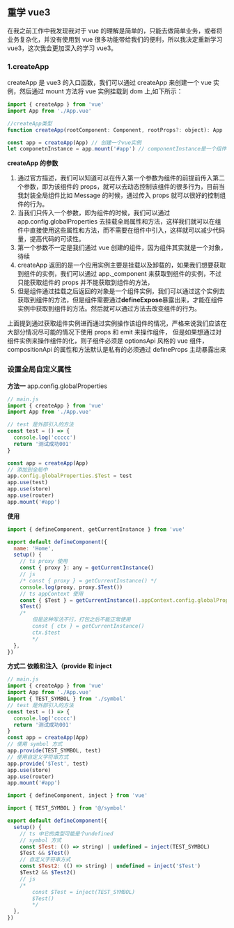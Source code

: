 ## 重学 vue3

在我之前工作中我发现我对于 vue 的理解是简单的，只能去做简单业务，或者将业务复杂化，并没有使用到 vue 很多功能带给我们的便利，所以我决定重新学习 vue3，这次我会更加深入的学习 vue3。

### 1.createApp

createApp 是 vue3 的入口函数，我们可以通过 createApp 来创建一个 vue 实例，然后通过 mount 方法将 vue 实例挂载到 dom 上,如下所示：

```javascript
import { createApp } from 'vue'
import App from './App.vue'

//createApp类型
function createApp(rootComponent: Component, rootProps?: object): App

const app = createApp(App) // 创建一个vue实例
let componetnInstance = app.mount('#app') // componentInstance是一个组件实例

```

**createApp 的参数**

1. 通过官方描述，我们可以知道可以在传入第一个参数为组件的前提前传入第二个参数，即为该组件的 props，就可以去动态控制该组件的很多行为，目前当我封装全局组件比如 Message 的时候，通过传入 props 就可以很好的控制组件的行为。
2. 当我们只传入一个参数，即为组件的时候，我们可以通过 app.config.globalProperties 去挂载全局属性和方法，这样我们就可以在组件中直接使用这些属性和方法，而不需要在组件中引入，这样就可以减少代码量，提高代码的可读性。
3. 第一个参数不一定是我们通过 vue 创建的组件，因为组件其实就是一个对象，待续
4. createApp 返回的是一个应用实例主要是挂载以及卸载的，如果我们想要获取到组件的实例，我们可以通过 app.\_component 来获取到组件的实例，不过只能获取组件的 props 并不能获取到组件的方法，
5. 但是组件通过挂载之后返回的对象是一个组件实例，我们可以通过这个实例去获取到组件的方法，但是组件需要通过**defineExpose**暴露出来，才能在组件实例中获取到组件的方法。然后就可以通过方法去改变组件的行为。

上面提到通过获取组件实例进而通过实例操作该组件的情况，严格来说我们应该在大部分情况尽可能的情况下使用 props 和 emit 来操作组件，
但是如果想通过对组件实例来操作组件的化，则子组件必须是 optionsApi 风格的 vue 组件，compositionApi 的属性和方法默认是私有的必须通过 defineProps 主动暴露出来

### 设置全局自定义属性

**方法一** app.config.globalProperties

```js
// main.js
import { createApp } from 'vue'
import App from './App.vue'

// test 是外部引入的方法
const test = () => {
  console.log('ccccc')
  return '测试成功001'
}

const app = createApp(App)
// 添加到全局中
app.config.globalProperties.$Test = test
app.use(test)
app.use(store)
app.use(router)
app.mount('#app')
```

**使用**

```js
import { defineComponent, getCurrentInstance } from 'vue'

export default defineComponent({
  name: 'Home',
  setup() {
    // ts proxy 使用
    const { proxy }: any = getCurrentInstance()
    // js
    /* const { proxy } = getCurrentInstance() */
    console.log(proxy, proxy.$Test())
    // ts appContext 使用
    const { $Test } = getCurrentInstance().appContext.config.globalProperties
    $Test()
    /*
        但是这种写法不行，打包之后不能正常使用
        const { ctx } = getCurrentInstance()
        ctx.$test
        */
  },
})
```

**方式二 依赖和注入（provide 和 inject**

```js
// main.js
import { createApp } from 'vue'
import App from './App.vue'
import { TEST_SYMBOL } from './symbol'
// test 是外部引入的方法
const test = () => {
  console.log('ccccc')
  return '测试成功001'
}
const app = createApp(App)
// 使用 symbol 方式
app.provide(TEST_SYMBOL, test)
// 使用自定义字符串方式
app.provide('$Test', test)
app.use(store)
app.use(router)
app.mount('#app')
```

```js
import { defineComponent, inject } from 'vue'

import { TEST_SYMBOL } from '@/symbol'

export default defineComponent({
  setup() {
    // ts 中它的类型可能是个undefined
    // symbol 方式
    const $Test: (() => string) | undefined = inject(TEST_SYMBOL)
    $Test && $Test()
    // 自定义字符串方式
    const $Test2: (() => string) | undefined = inject('$Test')
    $Test2 && $Test2()
    // js
    /*
        const $Test = inject(TEST_SYMBOL)
        $Test()
        */
  },
})
```
